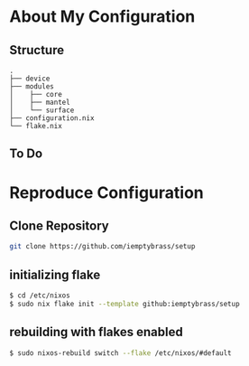 # About My Configuration

## Structure

```
.
├── device                   
├── modules                  
│    ├── core
│    ├── mantel              
│    └── surface      
├── configuration.nix        
└── flake.nix               
```

## To Do 

# Reproduce Configuration

## Clone Repository

```bash
git clone https://github.com/iemptybrass/setup
```

## initializing flake

```bash
$ cd /etc/nixos
$ sudo nix flake init --template github:iemptybrass/setup
```

## rebuilding with flakes enabled

```bash
$ sudo nixos-rebuild switch --flake /etc/nixos/#default
```




